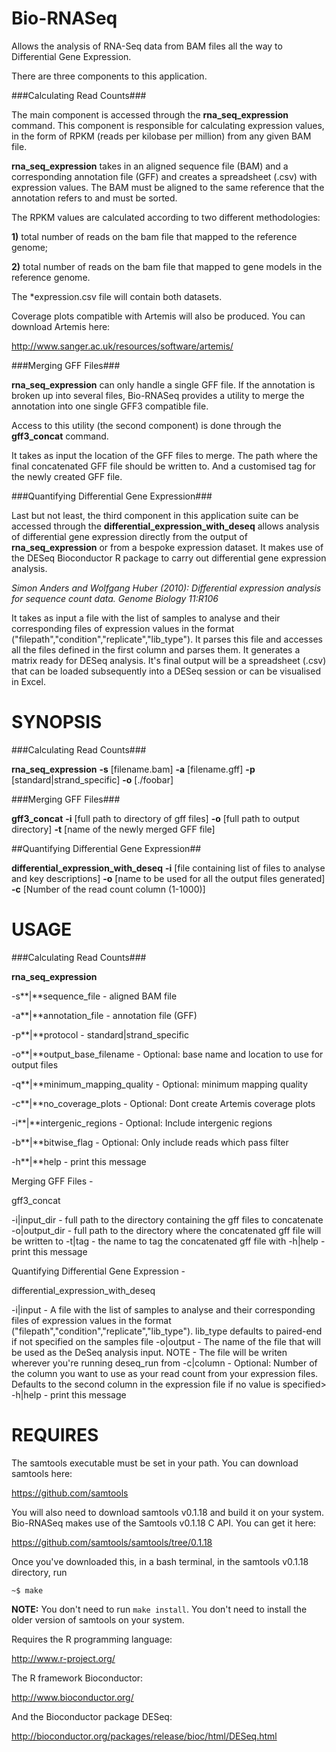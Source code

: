 Bio-RNASeq
==========


Allows the analysis of RNA-Seq data from BAM files all the way to
Differential Gene Expression.

There are three components to this application.

###Calculating Read Counts###

The main component is accessed through the **rna_seq_expression** command.
This component is responsible for calculating expression values, in
the form of RPKM (reads per kilobase per million) from any given BAM file.

**rna_seq_expression** takes in an aligned sequence file (BAM) and a
corresponding annotation file (GFF) and creates a spreadsheet (.csv) with expression values.
The BAM must be aligned to the same reference that the annotation refers to and must be sorted.

The RPKM values are calculated according to two different methodologies:

**1)** total number of reads on the bam file that mapped to the reference genome;

**2)** total number of reads on the bam file that mapped to gene models in the reference genome.

The *expression.csv file will contain both datasets. 

Coverage plots compatible with Artemis will also be produced. You can download Artemis here:

http://www.sanger.ac.uk/resources/software/artemis/

###Merging GFF Files###

**rna_seq_expression** can only handle a single GFF file. If the
annotation is broken up into several files, Bio-RNASeq provides a
utility to merge the annotation into one single GFF3 compatible file.

Access to this utility (the second component) is done through the **gff3_concat** command.

It takes as input the location of the GFF files to merge. The path
where  the final concatenated GFF file should be written to. And a
customised tag for the newly created GFF file.

###Quantifying Differential Gene Expression###

Last but not least, the third component in this application suite can be accessed through the **differential_expression_with_deseq** allows analysis of differential gene expression directly from the
output of **rna_seq_expression** or from a bespoke expression dataset.
It makes use of the DESeq Bioconductor R package to carry out differential gene
expression analysis.

*Simon Anders and Wolfgang Huber (2010): Differential expression  analysis for sequence count data. Genome Biology 11:R106*

It takes as input a file with the list of samples to analyse and their
corresponding files of expression values in the format
("filepath","condition","replicate","lib_type"). It parses this file
and accesses all the files defined in the first column and parses
them. It generates a matrix ready for DESeq analysis. It's final
output will be a spreadsheet (.csv) that can be loaded subsequently
into a DESeq session or can be visualised in Excel.

  

SYNOPSIS
========

###Calculating Read Counts###

**rna_seq_expression** **-s** [filename.bam] **-a** [filename.gff] **-p** [standard|strand_specific] **-o** [./foobar]

###Merging GFF Files###

**gff3_concat** **-i** [full path to directory of gff files] **-o** [full path to output directory] **-t** [name of the newly merged GFF file]


##Quantifying Differential Gene Expression##

**differential_expression_with_deseq** **-i** [file containing list of files to analyse and key descriptions] **-o**
[name to be used for all the output files generated] **-c** [Number of the read count column (1-1000)]


USAGE
=====

###Calculating Read Counts###

**rna_seq_expression**

-s**|**sequence_file             - aligned BAM file

-a**|**annotation_file           - annotation file (GFF)

-p**|**protocol                  - standard|strand_specific

-o**|**output_base_filename      - Optional: base name and location to use for output files

-q**|**minimum_mapping_quality   - Optional: minimum mapping quality

-c**|**no_coverage_plots         - Optional: Dont create Artemis coverage plots

-i**|**intergenic_regions        - Optional: Include intergenic regions

-b**|**bitwise_flag              - Optional: Only include reads which pass filter

-h**|**help                      - print this message


Merging GFF Files -

gff3_concat

-i|input_dir        - full path to the directory containing the gff files to concatenate
-o|output_dir       - full path to the directory where the concatenated gff file will be written to
-t|tag              - the name to tag the concatenated gff file with
 -h|help             - print this message


Quantifying Differential Gene Expression -

differential_expression_with_deseq

  -i|input         - A file with the list of samples to analyse and their corresponding files of expression values
                    in the format ("filepath","condition","replicate","lib_type"). lib_type defaults to paired-end
                    if not specified on the samples file
  -o|output        - The name of the file that will be used as the DeSeq analysis input. NOTE - The file will be
                    writen wherever you're running deseq_run from
  -c|column        - Optional: Number of the column you want to use as your read count from your expression files.
                              Defaults to the second column in the expression file if no value is specified>
  -h|help           - print this message
  

REQUIRES
========

The samtools executable must be set in your path. You can download samtools here:

https://github.com/samtools


You will also need to download samtools v0.1.18 and build it on your system. Bio-RNASeq makes use of the Samtools v0.1.18 C API. You can get it here:

https://github.com/samtools/samtools/tree/0.1.18

Once you've downloaded this, in a bash terminal, in the samtools v0.1.18 directory, run

	~$ make

__NOTE:__ You don't need to run `make install`. You don't need to install the older version of samtools on your system.

Requires the R programming language:

http://www.r-project.org/

The R framework Bioconductor:

http://www.bioconductor.org/

And the Bioconductor package DESeq:

http://bioconductor.org/packages/release/bioc/html/DESeq.html

